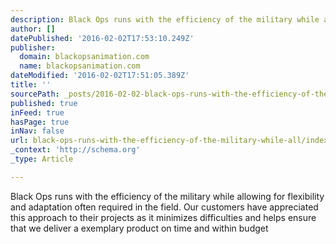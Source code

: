 ```yaml
---
description: Black Ops runs with the efficiency of the military while allowing for flexibility and adaptation often required in the field. Our customers have appreciated thi
author: []
datePublished: '2016-02-02T17:53:10.249Z'
publisher:
  domain: blackopsanimation.com
  name: blackopsanimation.com
dateModified: '2016-02-02T17:51:05.389Z'
title: ''
sourcePath: _posts/2016-02-02-black-ops-runs-with-the-efficiency-of-the-military-while-all.md
published: true
inFeed: true
hasPage: true
inNav: false
url: black-ops-runs-with-the-efficiency-of-the-military-while-all/index.html
_context: 'http://schema.org'
_type: Article

---
```

Black Ops runs with the efficiency of the military while allowing for flexibility and adaptation often required in the field. Our customers have appreciated this approach to their projects as it minimizes difficulties and helps ensure that we deliver a exemplary product on time and within budget